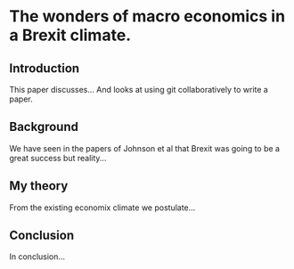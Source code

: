 
# The wonders of macro economics in a Brexit climate.

## Introduction

This paper discusses...
And looks at using git collaboratively to write a paper.

## Background

We have seen in the papers of Johnson et al that Brexit was going to be a great success but reality...

## My theory

From the existing economix climate we postulate...

## Conclusion

In conclusion...
